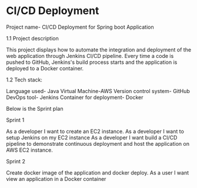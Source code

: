 # CI/CD Deployment

 Project name- CI/CD Deployment for Spring boot Application 

1.1 Project description 

This project displays how to automate the integration and deployment of the web application through Jenkins CI/CD pipeline. Every time a code is pushed to GitHub, Jenkins's build process starts and the application is deployed to a Docker container. 

1.2 Tech stack:	 

Language used- Java
Virtual Machine-AWS 
Version control system- GitHub 
DevOps tool- Jenkins 
Container for deployment- Docker 

Below is the Sprint plan

Sprint 1 

As a developer I want to create an EC2 instance. 
As a developer I want to setup Jenkins on my EC2 instance 
As a developer I want build a CI/CD pipeline to demonstrate continuous deployment and host the application on AWS EC2 instance. 

Sprint 2 

Create docker image of the application and docker deploy. 
As a user I want view an application in a Docker container 

